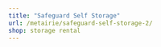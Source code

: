 ```yaml
---
title: "Safeguard Self Storage"
url: /metairie/safeguard-self-storage-2/
shop: storage rental
---
```

